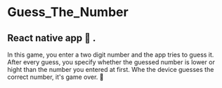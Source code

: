 # Guess_The_Number

## React native app :iphone:	.

In this game, you enter a two digit number and the app tries to guess it. After every guess, you specify whether the guessed number is lower or hight than the number you entered at first. Whe the device guesses the correct number, it's game over. :smiling_face_with_tear:
